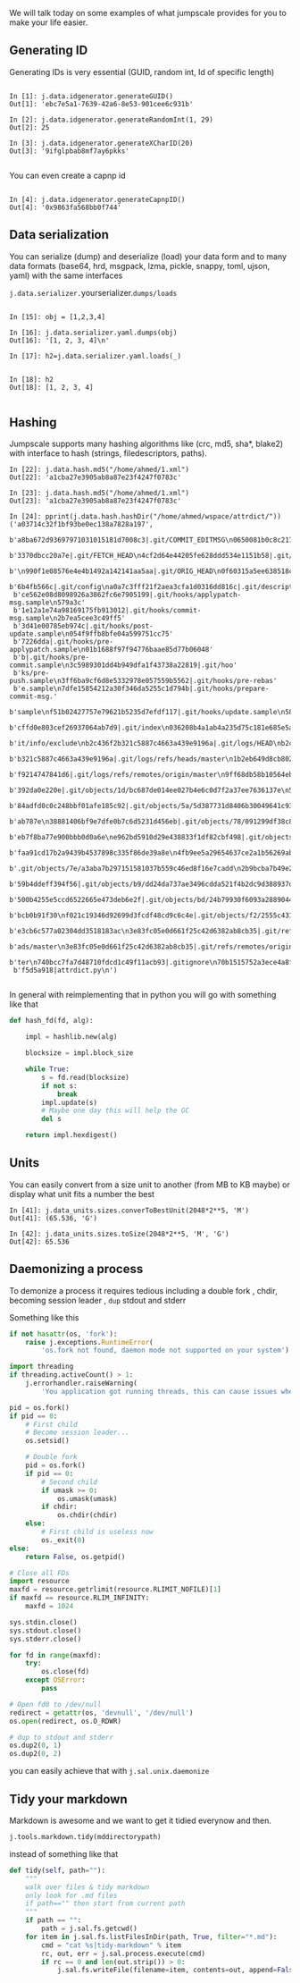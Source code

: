 
We will talk today on some examples of what jumpscale provides for you to make your life easier.

## Generating ID
Generating IDs is very essential (GUID, random int, Id of specific length)

```ipython

In [1]: j.data.idgenerator.generateGUID()
Out[1]: 'ebc7e5a1-7639-42a6-8e53-901cee6c931b'

In [2]: j.data.idgenerator.generateRandomInt(1, 29)
Out[2]: 25

In [3]: j.data.idgenerator.generateXCharID(20)
Out[3]: '9ifglpbab8mf7ay6pkks'


```
You can even create a capnp id
```ipython

In [4]: j.data.idgenerator.generateCapnpID()
Out[4]: '0x9863fa568bb0f744'

```

## Data serialization

You can serialize (dump) and deserialize (load) your data form and to many data formats (base64, hrd, msgpack, lzma, pickle, snappy, toml, ujson, yaml) with the same interfaces

`j.data.serializer.`yourserializer.`dumps/loads`
```IPython

In [15]: obj = [1,2,3,4]

In [16]: j.data.serializer.yaml.dumps(obj)
Out[16]: '[1, 2, 3, 4]\n'

In [17]: h2=j.data.serializer.yaml.loads(_)


In [18]: h2
Out[18]: [1, 2, 3, 4]


```

## Hashing
Jumpscale supports many hashing algorithms like (crc, md5, sha*, blake2) with interface to hash (strings, filedescriptors, paths).
```ipython
In [22]: j.data.hash.md5("/home/ahmed/1.xml")
Out[22]: 'a1cba27e3905ab8a87e23f4247f0783c'

In [23]: j.data.hash.md5("/home/ahmed/1.xml")
Out[23]: 'a1cba27e3905ab8a87e23f4247f0783c'

In [24]: pprint(j.data.hash.hashDir("/home/ahmed/wspace/attrdict/"))
('a03714c32f1bf93be0ec138a7828a197',
 b'a8ba672d93697971031015181d7008c3|.git/COMMIT_EDITMSG\n0650081b0c8c21786f3'
 b'3370dbcc20a7e|.git/FETCH_HEAD\n4cf2d64e44205fe628ddd534e1151b58|.git/HEAD'
 b'\n990f1e08576e4e4b1492a142141aa5aa|.git/ORIG_HEAD\n0f60315a5ee638518cdbed4'
 b'6b4fb566c|.git/config\na0a7c3fff21f2aea3cfa1d0316dd816c|.git/description\n'
 b'ce562e08d8098926a3862fc6e7905199|.git/hooks/applypatch-msg.sample\n579a3c'
 b'1e12a1e74a98169175fb913012|.git/hooks/commit-msg.sample\n2b7ea5cee3c49ff5'
 b'3d41e00785eb974c|.git/hooks/post-update.sample\n054f9ffb8bfe04a599751cc75'
 b'7226dda|.git/hooks/pre-applypatch.sample\n01b1688f97f94776baae85d77b06048'
 b'b|.git/hooks/pre-commit.sample\n3c5989301dd4b949dfa1f43738a22819|.git/hoo'
 b'ks/pre-push.sample\n3ff6ba9cf6d8e5332978e057559b5562|.git/hooks/pre-rebas'
 b'e.sample\n7dfe15854212a30f346da5255c1d794b|.git/hooks/prepare-commit-msg.'
 b'sample\nf51b02427757e79621b5235d7efdf117|.git/hooks/update.sample\n58befc9'
 b'cffd0e803cef26937064ab7d9|.git/index\n036208b4a1ab4a235d75c181e685e5a3|.g'
 b'it/info/exclude\nb2c436f2b321c5887c4663a439e9196a|.git/logs/HEAD\nb2c436f2'
 b'b321c5887c4663a439e9196a|.git/logs/refs/heads/master\n1b2eb649d8cb8028e49'
 b'f9214747841d6|.git/logs/refs/remotes/origin/master\n9ff68db58b10564ebae06'
 b'392da0e220e|.git/objects/1d/bc687de014ee027b4e6c0d7f2a37ee7636137e\n50414'
 b'84adfd0c0c248bbf01afe185c92|.git/objects/5a/5d387731d8406b30049641c9396b9184'
 b'ab787e\n38881406bf9e7dfe0b7c6d5231d456eb|.git/objects/78/091299df38c8b8c3'
 b'eb7f8ba77e900bbb0d0a6e\ne962bd5910d29e438833f1df82cbf498|.git/objects/78/'
 b'faa91cd17b2a9439b4537898c335f86de39a8e\n4fb9ee5a29654637ce2a1b56269ab15b|'
 b'.git/objects/7e/a3aba7b297151581037b559c46ed8f16e7cadd\n2b9bcba7b49e2e0d6'
 b'59b4ddeff394f56|.git/objects/b9/dd24da737ae3496cdda521f4b2dc9d388937df\ne'
 b'500b4255e5ccd6522665e473deb6e2f|.git/objects/bd/24b79930f6093a288904408c9c62'
 b'bcb0b91f30\nf021c19346d92699d3fcdf48cd9c6c4e|.git/objects/f2/2555c431dd7d'
 b'e3cb6c577a02304dd3518183ac\n3e83fc05e0d661f25c42d6382ab8cb35|.git/refs/he'
 b'ads/master\n3e83fc05e0d661f25c42d6382ab8cb35|.git/refs/remotes/origin/mas'
 b'ter\n740bcc7fa7d48710fdcd1c49f11acb93|.gitignore\n70b1515752a3ece4a8f504a2'
 b'f5d5a918|attrdict.py\n')


```
In general with reimplementing that in python you will go with something like that
```python
def hash_fd(fd, alg):

    impl = hashlib.new(alg)

    blocksize = impl.block_size

    while True:
        s = fd.read(blocksize)
        if not s:
            break
        impl.update(s)
        # Maybe one day this will help the GC
        del s

    return impl.hexdigest()

```

## Units
You can easily convert from a size unit to another (from MB to KB maybe) or display what unit fits a number the best

```ipython
In [41]: j.data_units.sizes.converToBestUnit(2048*2**5, 'M')
Out[41]: (65.536, 'G')

In [42]: j.data_units.sizes.toSize(2048*2**5, 'M', 'G')
Out[42]: 65.536
```

## Daemonizing a process
To demonize a process it requires tedious including a double fork , chdir, becoming session leader , `dup` stdout and stderr

Something like this

```python
if not hasattr(os, 'fork'):
    raise j.exceptions.RuntimeError(
        'os.fork not found, daemon mode not supported on your system')

import threading
if threading.activeCount() > 1:
    j.errorhandler.raiseWarning(
        'You application got running threads, this can cause issues when using fork')

pid = os.fork()
if pid == 0:
    # First child
    # Become session leader...
    os.setsid()

    # Double fork
    pid = os.fork()
    if pid == 0:
        # Second child
        if umask >= 0:
            os.umask(umask)
        if chdir:
            os.chdir(chdir)
    else:
        # First child is useless now
        os._exit(0)
else:
    return False, os.getpid()

# Close all FDs
import resource
maxfd = resource.getrlimit(resource.RLIMIT_NOFILE)[1]
if maxfd == resource.RLIM_INFINITY:
    maxfd = 1024

sys.stdin.close()
sys.stdout.close()
sys.stderr.close()

for fd in range(maxfd):
    try:
        os.close(fd)
    except OSError:
        pass

# Open fd0 to /dev/null
redirect = getattr(os, 'devnull', '/dev/null')
os.open(redirect, os.O_RDWR)

# dup to stdout and stderr
os.dup2(0, 1)
os.dup2(0, 2)
```

you can easily achieve that with `j.sal.unix.daemonize`

## Tidy your markdown

Markdown is awesome and we want to get it tidied everynow and then.
```python
j.tools.markdown.tidy(mddirectorypath)

```

instead of something like that
```python
def tidy(self, path=""):
    """
    walk over files & tidy markdown
    only look for .md files
    if path=="" then start from current path
    """
    if path == "":
        path = j.sal.fs.getcwd()
    for item in j.sal.fs.listFilesInDir(path, True, filter="*.md"):
        cmd = "cat %s|tidy-markdown" % item
        rc, out, err = j.sal.process.execute(cmd)
        if rc == 0 and len(out.strip()) > 0:
            j.sal.fs.writeFile(filename=item, contents=out, append=False)

```
